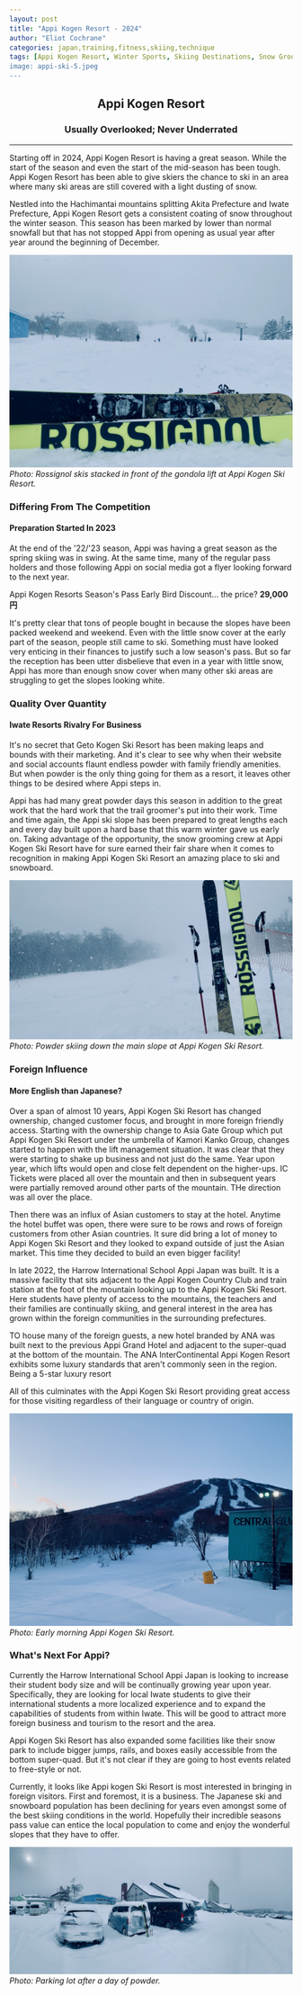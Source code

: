 ```yaml
---
layout: post
title: "Appi Kogen Resort - 2024"
author: "Eliot Cochrane"
categories: japan,training,fitness,skiing,technique
tags: [Appi Kogen Resort, Winter Sports, Skiing Destinations, Snow Grooming, Iwate Prefecture, International Schools, Foreign Tourism, Ski Resort Business, Season's Pass Discounts, Mountain Lifestyle]
image: appi-ski-5.jpeg
---
```


## <center>Appi Kogen Resort</center>
### <center>Usually Overlooked; Never Underrated</center>

***

Starting off in 2024, Appi Kogen Resort is having a great season. While the start of the season and even the start of the mid-season has been tough. Appi Kogen Resort has been able to give skiers the chance to ski in an area where many ski areas are still covered with a light dusting of snow.

Nestled into the Hachimantai mountains splitting Akita Prefecture and Iwate Prefecture, Appi Kogen Resort gets a consistent coating of snow throughout the winter season. This season has been marked by lower than normal snowfall but that has not stopped Appi from opening as usual year after year around the beginning of December.

![Rossignol skis in front of gondola lift](/assets/img/appi-ski-3.jpeg)
*Photo: Rossignol skis stacked in front of the gondola lift at Appi Kogen Ski Resort.*

### Differing From The Competition
#### Preparation Started In 2023

At the end of the '22/'23 season, Appi was having a great season as the spring skiing was in swing. At the same time, many of the regular pass holders and those following Appi on social media got a flyer looking forward to the next year.

Appi Kogen Resorts Season's Pass Early Bird Discount... the price? **29,000円**

It's pretty clear that tons of people bought in because the slopes have been packed weekend and weekend. Even with the little snow cover at the early part of the season, people still came to ski. Something must have looked very enticing in their finances to justify such a low season's pass. But so far the reception has been utter disbelieve that even in a year with little snow, Appi has more than enough snow cover when many other ski areas are struggling to get the slopes looking white.

### Quality Over Quantity
#### Iwate Resorts Rivalry For Business

It's no secret that Geto Kogen Ski Resort has been making leaps and bounds with their marketing. And it's clear to see why when their website and social accounts flaunt endless powder with family friendly amenities. But when powder is the only thing going for them as a resort, it leaves other things to be desired where Appi steps in.

Appi has had many great powder days this season in addition to the great work that the hard work that the trail groomer's put into their work. Time and time again, the Appi ski slope has been prepared to great lengths each and every day built upon a hard base that this warm winter gave us early on. Taking advantage of the opportunity, the snow grooming crew at Appi Kogen Ski Resort have for sure earned their fair share when it comes to recognition in making Appi Kogen Ski Resort an amazing place to ski and snowboard.

![Looking up the main slope at Appi](/assets/img/appi-ski-1.jpeg)
*Photo: Powder skiing down the main slope at Appi Kogen Ski Resort.*

### Foreign Influence
#### More English than Japanese?

Over a span of almost 10 years, Appi Kogen Ski Resort has changed ownership, changed customer focus, and brought in more foreign friendly access. Starting with the ownership change to Asia Gate Group which put Appi Kogen Ski Resort under the umbrella of Kamori Kanko Group, changes started to happen with the lift management situation. It was clear that they were starting to shake up business and not just do the same. Year upon year, which lifts would open and close felt dependent on the higher-ups. IC Tickets were placed all over the mountain and then in subsequent years were partially removed around other parts of the mountain. THe direction was all over the place.

Then there was an influx of Asian customers to stay at the hotel. Anytime the hotel buffet was open, there were sure to be rows and rows of foreign customers from other Asian countries. It sure did bring a lot of money to Appi Kogen Ski Resort and they looked to expand outside of just the Asian market. This time they decided to build an even bigger facility!

In late 2022, the Harrow International School Appi Japan was built. It is a massive facility that sits adjacent to the Appi Kogen Country Club and train station at the foot of the mountain looking up to the Appi Kogen Ski Resort. Here students have plenty of access to the mountains, the teachers and their families are continually skiing, and general interest in the area has grown within the foreign communities in the surrounding prefectures.

TO house many of the foreign guests, a new hotel branded by ANA was built next to the previous Appi Grand Hotel and adjacent to the super-quad at the bottom of the mountain. The ANA InterContinental Appi Kogen Resort exhibits some luxury standards that aren't commonly seen in the region. Being a 5-star luxury resort

All of this culminates with the Appi Kogen Ski Resort providing great access for those visiting regardless of their language or country of origin.

![Early morning picture of Appi from the quad lift](/assets/img/appi-ski-6.jpeg)
*Photo: Early morning Appi Kogen Ski Resort.*

### What's Next For Appi?

Currently the Harrow International School Appi Japan is looking to increase their student body size and will be continually growing year upon year. Specifically, they are looking for local Iwate students to give their international students a more localized experience and to expand the capabilities of students from within Iwate. This will be good to attract more foreign business and tourism to the resort and the area.

Appi Kogen Ski Resort has also expanded some facilities like their snow park to include bigger jumps, rails, and boxes easily accessible from the bottom super-quad. But it's not clear if they are going to host events related to free-style or not.

Currently, it looks like Appi kogen Ski Resort is most interested in bringing in foreign visitors. First and foremost, it is a business. The Japanese ski and snowboard population has been declining for years even amongst some of the best skiing conditions in the world. Hopefully their incredible seasons pass value can entice the local population to come and enjoy the wonderful slopes that they have to offer.

![Parking lot on a powder day.](/assets/img/appi-ski-4.jpeg)
*Photo: Parking lot after a day of powder.*